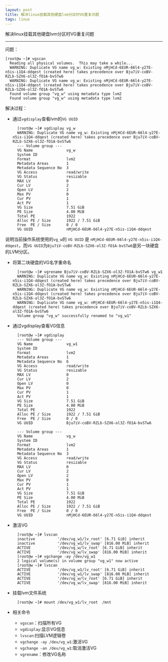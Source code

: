 ```yaml
---
layout: post
title: 解决linux挂载其他硬盘lvm分区时VG重复问题
tags: linux
---
```


解决linux挂载其他硬盘lvm分区时VG重复问题

----- 

问题：

    [root@w ~]# vgscan
      Reading all physical volumes.  This may take a while...
      WARNING: Duplicate VG name vg_w: Existing nMjHCd-6EUR-66l4-y27E-n5is-i1Q4-ddqest (created here) takes precedence over Bju7iV-coBV-RZLb-SZX6-ol3Z-fO1A-bvSTw6
      WARNING: Duplicate VG name vg_w: Existing nMjHCd-6EUR-66l4-y27E-n5is-i1Q4-ddqest (created here) takes precedence over Bju7iV-coBV-RZLb-SZX6-ol3Z-fO1A-bvSTw6
      Found volume group "vg_w" using metadata type lvm2
      Found volume group "vg_w" using metadata type lvm2
      
解决过程：

* 通过`vgdisplay`查看lvm的`VG UUID`

        [root@w ~]# vgdisplay vg_w
        WARNING: Duplicate VG name vg_w: Existing nMjHCd-6EUR-66l4-y27E-n5is-i1Q4-ddqest (created here) takes precedence over Bju7iV-coBV-RZLb-SZX6-ol3Z-fO1A-bvSTw6
        --- Volume group ---
        VG Name               vg_w
        System ID
        Format                lvm2
        Metadata Areas        1
        Metadata Sequence No  3
        VG Access             read/write
        VG Status             resizable
        MAX LV                0
        Cur LV                2
        Open LV               2
        Max PV                0
        Cur PV                1
        Act PV                1
        VG Size               7.51 GiB
        PE Size               4.00 MiB
        Total PE              1922
        Alloc PE / Size       1922 / 7.51 GiB
        Free  PE / Size       0 / 0
        VG UUID               nMjHCd-6EUR-66l4-y27E-n5is-i1Q4-ddqest

说明当前操作系统使用的`vg_w`的 `VG UUID` 是 `nMjHCd-6EUR-66l4-y27E-n5is-i1Q4-ddqest`，而`VG UUID`为`Bju7iV-coBV-RZLb-SZX6-ol3Z-fO1A-bvSTw6`是另一块硬盘的LVM分区。
* 将第二块硬盘的VG名字重命名

        [root@w ~]# vgrename Bju7iV-coBV-RZLb-SZX6-ol3Z-fO1A-bvSTw6 vg_w1
        WARNING: Duplicate VG name vg_w: Existing nMjHCd-6EUR-66l4-y27E-n5is-i1Q4-ddqest (created here) takes precedence over Bju7iV-coBV-RZLb-SZX6-ol3Z-fO1A-bvSTw6
        WARNING: Duplicate VG name vg_w: Existing nMjHCd-6EUR-66l4-y27E-n5is-i1Q4-ddqest (created here) takes precedence over Bju7iV-coBV-RZLb-SZX6-ol3Z-fO1A-bvSTw6
        WARNING: Duplicate VG name vg_w: nMjHCd-6EUR-66l4-y27E-n5is-i1Q4-ddqest (created here) takes precedence over Bju7iV-coBV-RZLb-SZX6-ol3Z-fO1A-bvSTw6
        Volume group "vg_w" successfully renamed to "vg_w1"

* 通过vgdisplay查看VG信息

        [root@w ~]# vgdisplay
        --- Volume group ---
        VG Name               vg_w1
        System ID
        Format                lvm2
        Metadata Areas        1
        Metadata Sequence No  6
        VG Access             read/write
        VG Status             resizable
        MAX LV                0
        Cur LV                2
        Open LV               0
        Max PV                0
        Cur PV                1
        Act PV                1
        VG Size               7.51 GiB
        PE Size               4.00 MiB
        Total PE              1922
        Alloc PE / Size       1922 / 7.51 GiB
        Free  PE / Size       0 / 0
        VG UUID               Bju7iV-coBV-RZLb-SZX6-ol3Z-fO1A-bvSTw6
        
        --- Volume group ---
        VG Name               vg_w
        System ID
        Format                lvm2
        Metadata Areas        1
        Metadata Sequence No  3
        VG Access             read/write
        VG Status             resizable
        MAX LV                0
        Cur LV                2
        Open LV               2
        Max PV                0
        Cur PV                1
        Act PV                1
        VG Size               7.51 GiB
        PE Size               4.00 MiB
        Total PE              1922
        Alloc PE / Size       1922 / 7.51 GiB
        Free  PE / Size       0 / 0
        VG UUID               nMjHCd-6EUR-66l4-y27E-n5is-i1Q4-ddqest

* 激活VG
    
        [root@w ~]# lvscan
        inactive          '/dev/vg_w1/lv_root' [6.71 GiB] inherit
        inactive          '/dev/vg_w1/lv_swap' [816.00 MiB] inherit
        ACTIVE            '/dev/vg_w/lv_root' [6.71 GiB] inherit
        ACTIVE            '/dev/vg_w/lv_swap' [816.00 MiB] inherit
        [root@w ~]# vgchange -ay /dev/vg_w1
        2 logical volume(s) in volume group "vg_w1" now active
        [root@w ~]# lvscan
        ACTIVE            '/dev/vg_w1/lv_root' [6.71 GiB] inherit
        ACTIVE            '/dev/vg_w1/lv_swap' [816.00 MiB] inherit
        ACTIVE            '/dev/vg_w/lv_root' [6.71 GiB] inherit
        ACTIVE            '/dev/vg_w/lv_swap' [816.00 MiB] inherit

* 挂载lvm文件系统

        [root@w ~]# mount /dev/vg_w1/lv_root  /mnt

* 相关命令
    * `vgscan`：扫描所有VG
    * `vgdisplay`:显示VG信息
    * `lvscan`:扫描LVM逻辑卷
    * `vgchange -ay /dev/vg_w1`:激活VG
    * `vgchange -an /dev/vg_w1`:取消激活VG
    * `vgrename`：修改VG名称
